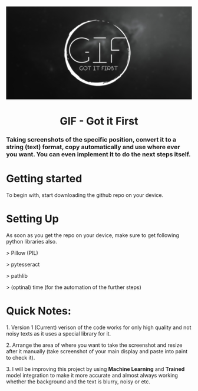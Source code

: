 ![Image of Yaktocat](https://github.com/woosal1337/GIF/blob/master/logo.jpg)

<h1 align="center">GIF - Got it First</h1>

<h3>Taking screenshots of the specific position, convert it to a string (text) format, copy automatically and use where ever you want. You can even implement it to do the next steps itself.</h3>

<h1>Getting started</h1>
To begin with, start downloading the github repo on your device.

<h1>Setting Up</h1>
As soon as you get the repo on your device, make sure to get following python libraries also.
<p> > Pillow (PIL)</p>
<p> > pytesseract </p>
<p> > pathlib </p>
<p> > (optinal) time (for the automation of the further steps) </p>

<h1>Quick Notes: </h1>
<p> 1. Version 1 (Current) verison of the code works for only high quality and not noisy texts as it uses a special library for it.
<p> 2. Arrange the area of where you want to take the screenshot and resize after it manually (take screenshot of your main display and paste into paint to check it).</p>
<p> 3. I will be improving this project by using <b>Machine Learning</b> and <b>Trained</b> model integration to make it more accurate and almost always working whether the background and the text is blurry, noisy or etc.</p>
